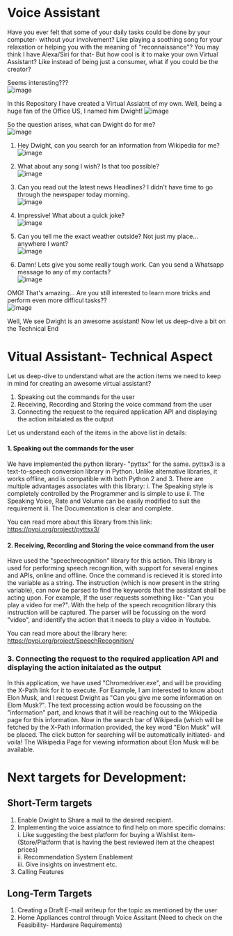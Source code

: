 # Voice Assistant

Have you ever felt that some of your daily tasks could be done by your computer- without your involvement? 
Like playing a soothing song for your relaxation or helping you with the meaning of "reconnaissance"? You may think I have Alexa/Siri for that- But how cool is it to make your own Virtual Assistant? Like instead of being just a consumer, what if you could be the creator? 

Seems interesting???  
![image](https://user-images.githubusercontent.com/68769656/157397575-58da95ab-942b-474f-96f7-008644f6258c.png)

In this Repository I have created a Virtual Assiatnt of my own. Well, being a huge fan of the Office US, I named him Dwight!
![image](https://user-images.githubusercontent.com/68769656/157396476-316e1de8-b191-44ff-a366-7385cf6ff6f0.png)

So the question arises, what can Dwight do for me?  
![image](https://user-images.githubusercontent.com/68769656/157404136-1a24b7a1-9903-4907-8bfd-e3bbcf5dd520.png)


1. Hey Dwight, can you search for an information from Wikipedia for me?  
![image](https://user-images.githubusercontent.com/68769656/157400158-b6d62e09-4723-4e26-b836-688b97ea10fb.png)

2. What about any song I wish? Is that too possible?  
![image](https://user-images.githubusercontent.com/68769656/157400238-23be56c4-b738-4186-bb94-4bff691f453d.png)

3. Can you read out the latest news Headlines? I didn't have time to go through the newspaper today morning.  
![image](https://user-images.githubusercontent.com/68769656/157403959-c0180d6e-9672-46c4-8ef4-27e324e10bfc.png)

4. Impressive! What about a quick joke?  
![image](https://user-images.githubusercontent.com/68769656/157404610-332e5d2c-688f-4d8c-9ed6-767154d82541.png)

5. Can you tell me the exact weather outside? Not just my place... anywhere I want?  
![image](https://user-images.githubusercontent.com/68769656/157404751-9e2c406c-6422-4b59-a298-4bbc50eb503c.png)

6. Damn! Lets give you some really tough work. Can you send a Whatsapp message to any of my contacts?   
![image](https://user-images.githubusercontent.com/68769656/157405894-519be5a5-9e30-4346-a134-b54f061663a8.png)

OMG! That's amazing... Are you still interested to learn more tricks and perform even more difficul tasks??  
![image](https://user-images.githubusercontent.com/68769656/157406177-e18912b7-6088-4a4a-ac7e-5add2c311cad.png)

Well, We see Dwight is an awesome assistant! Now let us deep-dive a bit on the Technical End

# Vitual Assistant- Technical Aspect

Let us deep-dive to understand what are the action items we need to keep in mind for creating an awesome virtual assistant?
1. Speaking out the commands for the user
2. Receiving, Recording and Storing the voice command from the user
3. Connecting the request to the required application API and displaying the action initaiated as the output

Let us understand each of the items in the above list in details:

#### 1.  Speaking out the commands for the user

We have implemented the python library- "pyttsx" for the same. pyttsx3 is a text-to-speech conversion library in Python. Unlike alternative libraries, it works offline, and is compatible with both Python 2 and 3. There are multiple advantages associates with this library:
  i. The Speaking style is completely controlled by the Programmer and is simple to use
  ii. The Speaking Voice, Rate and Volume can be easily modified to suit the requirement
  iii. The Documentation is clear and complete.

You can read more about this library from this link: https://pypi.org/project/pyttsx3/

#### 2. Receiving, Recording and Storing the voice command from the user

Have used the "speechrecognition" library for this action. This library is used for performing speech recognition, with support for several engines and APIs, online and offline. Once the command is recieved it is stored into the variable as a string. The instruction (which is now present in the string variable), can now be parsed to find the keywords that the assistant shall be acting upon. For example, If the user requests something like- "Can you play a video for me?". With the help of the speech recognition library this instruction will be captured. The parser will be focussing on the word "video", and identify the action that it needs to play a video in Youtube.

You can read more about the library here: https://pypi.org/project/SpeechRecognition/

### 3. Connecting the request to the required application API and displaying the action initaiated as the output

In this application, we have used "Chromedriver.exe", and will be providing the X-Path link for it to execute. For Example, I am interested to know about Elon Musk, and I request Dwight as "Can you give me some information on Elom Musk?". The text processing action would be focussing on the "information" part, and knows that it will be reaching out to the Wikipedia page for this information. Now in the search bar of Wikipedia (which will be fetched by the X-Path information provided, the key word "Elon Musk" will be placed. The click button for searching will be automatically initiated- and voila! The Wikipedia Page for viewing information about Elon Musk will be available.

# Next targets for Development:

## Short-Term targets

1. Enable Dwight to Share a mail to the desired recipient.  
2. Implementing the voice assiatnce to find help on more specific domains:
    i. Like suggesting the best platform for buying a Wishlist item- (Store/Platform that is having the best reviewed item at the cheapest prices)  
    ii. Recommendation System Enablement  
    iii. Give insights on investment etc.  
3. Calling Features  

## Long-Term Targets

1. Creating a Draft E-mail writeup for the topic as mentioned by the user
2. Home Appliances control through Voice Assitant (Need to check on the Feasibility- Hardware Requirements)

